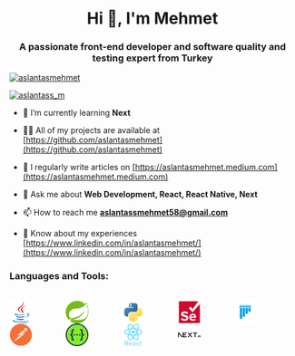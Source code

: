 <h1 align="center">Hi 👋, I'm Mehmet</h1>
<h3 align="center">A passionate front-end developer and software quality and testing expert from Turkey</h3>

<p align="left"> <a href="https://github.com/ryo-ma/github-profile-trophy"><img src="https://github-profile-trophy.vercel.app/?username=ozcanzaferayan" alt="aslantasmehmet" /></a> </p>

<p align="left"> <a href="https://twitter.com/aslantass_m" target="blank"><img src="https://img.shields.io/twitter/follow/aslantass_m?logo=twitter&style=for-the-badge" alt="aslantass_m" /></a> </p>


- 🌱 I’m currently learning **Next**

- 👨‍💻 All of my projects are available at [https://github.com/aslantasmehmet](https://github.com/aslantasmehmet)

- 📝 I regularly write articles on [https://aslantasmehmet.medium.com](https://aslantasmehmet.medium.com)

- 💬 Ask me about **Web Development, React, React Native, Next**

- 📫 How to reach me **aslantassmehmet58@gmail.com**

- 📄 Know about my experiences [https://www.linkedin.com/in/aslantasmehmet/](https://www.linkedin.com/in/aslantasmehmet/)

<h3 align="left">Languages and Tools:</h3>

<div style="display: inline_block"><br>
  <img height="40" align="center" alt="java" height="30" width="40" src="https://github.com/devicons/devicon/blob/master/icons/java/java-original.svg">
 &nbsp;&nbsp;&nbsp;&nbsp;&nbsp;&nbsp;&nbsp;&nbsp;&nbsp;&nbsp;&nbsp;&nbsp;&nbsp;
  <img height="40" align="center" alt="spring" height="30" width="40" src="https://github.com/devicons/devicon/blob/master/icons/spring/spring-original.svg">
 &nbsp;&nbsp;&nbsp;&nbsp;&nbsp;&nbsp;&nbsp;&nbsp;&nbsp;&nbsp;&nbsp;&nbsp;&nbsp;
  <img height="40" align="center" alt="python" height="30" width="40" src="https://github.com/devicons/devicon/blob/master/icons/python/python-original.svg">
  &nbsp;&nbsp;&nbsp;&nbsp;&nbsp;&nbsp;&nbsp;&nbsp;&nbsp;&nbsp;&nbsp;&nbsp;&nbsp;
   <img height="40" align="center" alt="selenium" height="30" width="40" src="https://github.com/devicons/devicon/blob/master/icons/selenium/selenium-original.svg">
   &nbsp;&nbsp;&nbsp;&nbsp;&nbsp;&nbsp;&nbsp;&nbsp;&nbsp;&nbsp;&nbsp;&nbsp;&nbsp;
 <img height="40" align="center" alt="pytest" height="30" width="40" src="https://github.com/devicons/devicon/blob/master/icons/pytest/pytest-plain.svg">
  &nbsp;&nbsp;&nbsp;&nbsp;&nbsp;&nbsp;&nbsp;&nbsp;&nbsp;&nbsp;&nbsp;&nbsp;&nbsp;
  <img height="40" align="center" alt="postman" height="30" width="40" src="https://raw.githubusercontent.com/devicons/devicon/master/icons/postman/postman-original.svg">
 &nbsp;&nbsp;&nbsp;&nbsp;&nbsp;&nbsp;&nbsp;&nbsp;&nbsp;&nbsp;&nbsp;&nbsp;&nbsp;
  <img height="40" align="center" alt="swagger" height="30" width="40" src="https://raw.githubusercontent.com/devicons/devicon/master/icons/swagger/swagger-original.svg">
 &nbsp;&nbsp;&nbsp;&nbsp;&nbsp;&nbsp;&nbsp;&nbsp;&nbsp;&nbsp;&nbsp;&nbsp;&nbsp;
   <img height="40" align="center" alt="Ismail-Vue" height="30" width="40" src="https://github.com/devicons/devicon/blob/master/icons/react/react-original-wordmark.svg">
  &nbsp;&nbsp;&nbsp;&nbsp;&nbsp;&nbsp;&nbsp;&nbsp;&nbsp;&nbsp;&nbsp;&nbsp;&nbsp;
  <img height="40" align="center" alt="nextjs" height="30" width="40" src="https://github.com/devicons/devicon/blob/master/icons/nextjs/nextjs-original-wordmark.svg">
  &nbsp;&nbsp;&nbsp;&nbsp;&nbsp;&nbsp;&nbsp;&nbsp;&nbsp;&nbsp;&nbsp;&nbsp;&nbsp;
 
</div>

